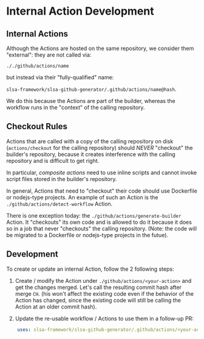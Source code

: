 # Internal Action Development

## Internal Actions
Although the Actions are hosted on the same repository, we consider them "external": they are not called via:

```././github/actions/name```

but instead via their "fully-qualified" name:

```slsa-framework/slsa-github-generator/.github/actions/name@hash```. 

We do this because the Actions are part of the builder, whereas the workflow runs in the "context" of the calling repository.

## Checkout Rules
Actions that are called with a copy of the calling repository on disk (`actions/checkout` for the calling repository)
should *NEVER* "checkout" the builder's repository, because it creates interference with the calling repository
and is difficult to get right.
    
In particular, *composite actions* need to use inline scripts and cannot invoke script files stored in the builder's repository.

In general, Actions that need to "checkout" their code should use Dockerfile or nodejs-type projects. An example of such an Action
is the `./github/actions/detect-workflow` Action.

There is one exception today: the `./github/actions/generate-builder` Action. It "checkouts" its own code and is allowed to do it
because it does so in a job that never "checkouts" the calling repository. (Note: the code will be migrated to 
a Dockerfile or nodejs-type projects in the futue).

## Development

To create or update an internal Action, follow the 2 following steps:

1. Create / modify the Action under `./github/actions/<your-action>` and get the changes merged. Let's call the resulting
commit hash after merge `CH`. (his won't affect the existing code even if the behavior of the Action has changed, since
the existing code will still be calling the Action at an older commit hash).

1. Update the re-usable workflow / Actions to use them in a follow-up PR:
```yaml
    uses: slsa-framework/slsa-github-generator/.github/actions/<your-action>@CH
```
